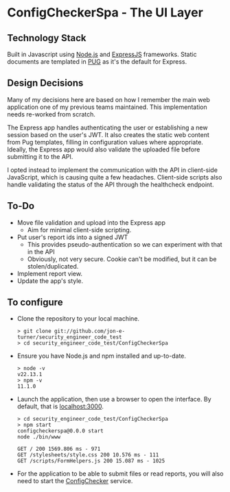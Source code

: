 # ConfigCheckerSpa - The UI Layer

## Technology Stack

Built in Javascript using [Node.js](https://nodejs.org/en) and [ExpressJS](https://expressjs.com) frameworks. Static documents are templated in [PUG](https://pugjs.org) as it's the default for Express.

## Design Decisions

Many of my decisions here are based on how I remember the main web application one of my previous teams maintained. This implementation needs re-worked from scratch.

The Express app handles authenticating the user or establishing a new session based on the user's JWT. It also creates the static web content from Pug templates, filling in configuration values where appropriate. Ideally, the Express app would also validate the uploaded file before submitting it to the API.

I opted instead to implement the communication with the API in client-side JavaScript, which is causing quite a few headaches. Client-side scripts also handle validating the status of the API through the healthcheck endpoint.

## To-Do

- Move file validation and upload into the Express app
  - Aim for minimal client-side scripting.
- Put user's report ids into a signed JWT
  - This provides pseudo-authentication so we can experiment with that in the API
  - Obviously, not very secure. Cookie can't be modified, but it can be stolen/duplicated.
- Implement report view.
- Update the app's style.

## To configure

- Clone the repository to your local machine.

    ``` shell
    > git clone git://github.com/jon-e-turner/security_engineer_code_test 
    > cd security_engineer_code_test/ConfigCheckerSpa
    ```

- Ensure you have Node.js and npm installed and up-to-date.

    ``` shell
    > node -v
    v22.13.1
    > npm -v
    11.1.0
    ```

- Launch the application, then use a browser to open the interface. By default, that is [localhost:3000](http://localhost:3000/).

    ```shell
    > cd security_engineer_code_test/ConfigCheckerSpa
    > npm start
    configcheckerspa@0.0.0 start
    node ./bin/www

    GET / 200 1569.806 ms - 971
    GET /stylesheets/style.css 200 10.576 ms - 111
    GET /scripts/FormHelpers.js 200 15.087 ms - 1025
    ```

- For the application to be able to submit files or read reports, you will also need to start the [ConfigChecker](../ConfigChecker/README.md#to-configure) service.
